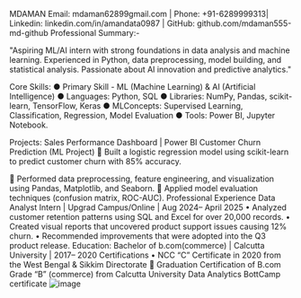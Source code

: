 MDAMAN
 Email: mdaman62899gmail.com | Phone: +91-6289999313| Linkedin:
 linkedin.com/in/amandata0987 | GitHub: github.com/mdaman555-md-github
 Professional Summary:-
 
 "Aspiring ML/AI intern with strong foundations in data analysis and machine learning.
 Experienced in Python, data preprocessing, model building, and statistical analysis. Passionate
 about AI innovation and predictive analytics."
 
 Core Skills:
 ● Primary Skill - ML (Machine Learning) & AI (Artificial Intelligence)
 ● Languages: Python, SQL
 ● Libraries: NumPy, Pandas, scikit-learn, TensorFlow, Keras
 ● MLConcepts: Supervised Learning, Classification, Regression, Model Evaluation
 ● Tools: Power BI, Jupyter Notebook.
 
 Projects:
 Sales Performance Dashboard | Power BI
 Customer Churn Prediction (ML Project)
  Built a logistic regression model using scikit-learn to predict customer churn with 85%
 accuracy.
 
  Performed data preprocessing, feature engineering, and visualization using Pandas,
 Matplotlib, and Seaborn.
  Applied model evaluation techniques (confusion matrix, ROC-AUC).
 Professional Experience
 Data Analyst Intern | Upgrad Campus/Online | Aug 2024– April 2025
 • Analyzed customer retention patterns using SQL and Excel for over 20,000 records.
 • Created visual reports that uncovered product support issues causing 12% churn.
 • Recommended improvements that were adopted into the Q3 product release.
 Education:
 Bachelor of b.com(commerce) | Calcutta University | 2017– 2020
 Certifications
• NCC “C” Certificate in 2020 from the  West Bengal & Sikkim Directorate
  Graduation Certification of B.com Grade “B” (commerce) from Calcutta University
 Data Analytics BottCamp certificate 
 ![image](https://github.com/user-attachments/assets/bb69abf2-e9bd-4a0b-bc15-196732d76eb4)

